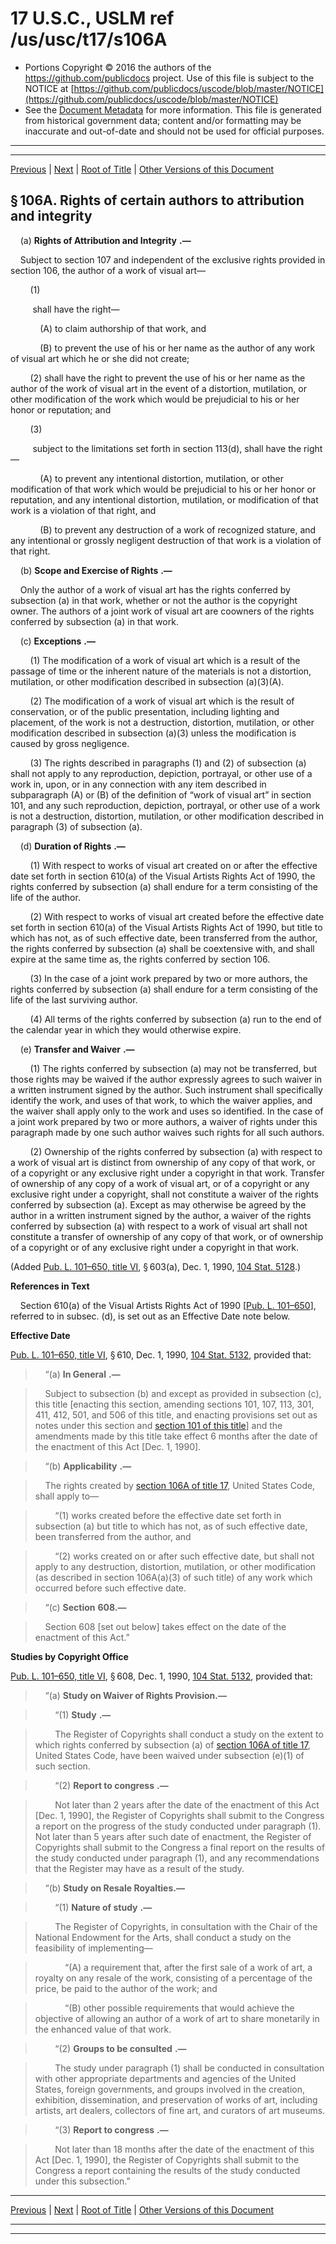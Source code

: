 ---
---

# 17 U.S.C., USLM ref /us/usc/t17/s106A

* Portions Copyright © 2016 the authors of the https://github.com/publicdocs project.
  Use of this file is subject to the NOTICE at [https://github.com/publicdocs/uscode/blob/master/NOTICE](https://github.com/publicdocs/uscode/blob/master/NOTICE)
* See the [Document Metadata](././../../../..//README.md) for more information.
  This file is generated from historical government data; content and/or formatting may be inaccurate and out-of-date and should not be used for official purposes.

----------
----------

[Previous](./../../../..//us/usc/t17/ch1/m__us_usc_t17_s106.md) | [Next](./../../../..//us/usc/t17/ch1/m__us_usc_t17_s107.md) | [Root of Title](./../../../../) | [Other Versions of this Document](https://publicdocs.github.io/go/links?ns=uslm&ref=%2Fus%2Fusc%2Ft17%2Fs106A)

## § 106A. Rights of certain authors to attribution and integrity

    (a)  __Rights of Attribution and Integrity__  __.—__ 

    Subject to section 107 and independent of the exclusive rights provided in section 106, the author of a work of visual art—

        (1)

         shall have the right—

            (A) to claim authorship of that work, and

            (B) to prevent the use of his or her name as the author of any work of visual art which he or she did not create;

        (2) shall have the right to prevent the use of his or her name as the author of the work of visual art in the event of a distortion, mutilation, or other modification of the work which would be prejudicial to his or her honor or reputation; and

        (3)

         subject to the limitations set forth in section 113(d), shall have the right—

            (A) to prevent any intentional distortion, mutilation, or other modification of that work which would be prejudicial to his or her honor or reputation, and any intentional distortion, mutilation, or modification of that work is a violation of that right, and

            (B) to prevent any destruction of a work of recognized stature, and any intentional or grossly negligent destruction of that work is a violation of that right.

    (b)  __Scope and Exercise of Rights__  __.—__ 

    Only the author of a work of visual art has the rights conferred by subsection (a) in that work, whether or not the author is the copyright owner. The authors of a joint work of visual art are coowners of the rights conferred by subsection (a) in that work.

    (c)  __Exceptions__  __.—__ 

        (1) The modification of a work of visual art which is a result of the passage of time or the inherent nature of the materials is not a distortion, mutilation, or other modification described in subsection (a)(3)(A).

        (2) The modification of a work of visual art which is the result of conservation, or of the public presentation, including lighting and placement, of the work is not a destruction, distortion, mutilation, or other modification described in subsection (a)(3) unless the modification is caused by gross negligence.

        (3) The rights described in paragraphs (1) and (2) of subsection (a) shall not apply to any reproduction, depiction, portrayal, or other use of a work in, upon, or in any connection with any item described in subparagraph (A) or (B) of the definition of “work of visual art” in section 101, and any such reproduction, depiction, portrayal, or other use of a work is not a destruction, distortion, mutilation, or other modification described in paragraph (3) of subsection (a).

    (d)  __Duration of Rights__  __.—__ 

        (1) With respect to works of visual art created on or after the effective date set forth in section 610(a) of the Visual Artists Rights Act of 1990, the rights conferred by subsection (a) shall endure for a term consisting of the life of the author.

        (2) With respect to works of visual art created before the effective date set forth in section 610(a) of the Visual Artists Rights Act of 1990, but title to which has not, as of such effective date, been transferred from the author, the rights conferred by subsection (a) shall be coextensive with, and shall expire at the same time as, the rights conferred by section 106.

        (3) In the case of a joint work prepared by two or more authors, the rights conferred by subsection (a) shall endure for a term consisting of the life of the last surviving author.

        (4) All terms of the rights conferred by subsection (a) run to the end of the calendar year in which they would otherwise expire.

    (e)  __Transfer and Waiver__  __.—__ 

        (1) The rights conferred by subsection (a) may not be transferred, but those rights may be waived if the author expressly agrees to such waiver in a written instrument signed by the author. Such instrument shall specifically identify the work, and uses of that work, to which the waiver applies, and the waiver shall apply only to the work and uses so identified. In the case of a joint work prepared by two or more authors, a waiver of rights under this paragraph made by one such author waives such rights for all such authors.

        (2) Ownership of the rights conferred by subsection (a) with respect to a work of visual art is distinct from ownership of any copy of that work, or of a copyright or any exclusive right under a copyright in that work. Transfer of ownership of any copy of a work of visual art, or of a copyright or any exclusive right under a copyright, shall not constitute a waiver of the rights conferred by subsection (a). Except as may otherwise be agreed by the author in a written instrument signed by the author, a waiver of the rights conferred by subsection (a) with respect to a work of visual art shall not constitute a transfer of ownership of any copy of that work, or of ownership of a copyright or of any exclusive right under a copyright in that work.

(Added [Pub. L. 101–650, title VI][/us/pl/101/650/tVI], § 603(a), Dec. 1, 1990, [104 Stat. 5128][/us/stat/104/5128].)

 __References in Text__ 

    Section 610(a) of the Visual Artists Rights Act of 1990 \[[Pub. L. 101–650][/us/pl/101/650]\], referred to in subsec. (d), is set out as an Effective Date note below.

 __Effective Date__ 

[Pub. L. 101–650, title VI][/us/pl/101/650/tVI], § 610, Dec. 1, 1990, [104 Stat. 5132][/us/stat/104/5132], provided that:

>     “(a)  __In General__  __.—__ 

>     Subject to subsection (b) and except as provided in subsection (c), this title \[enacting this section, amending sections 101, 107, 113, 301, 411, 412, 501, and 506 of this title, and enacting provisions set out as notes under this section and [section 101 of this title][/us/usc/t17/s101]\] and the amendments made by this title take effect 6 months after the date of the enactment of this Act \[Dec. 1, 1990\].

>     “(b)  __Applicability__  __.—__ 

>     The rights created by [section 106A of title 17][/us/usc/t17/s106A], United States Code, shall apply to—

>         “(1) works created before the effective date set forth in subsection (a) but title to which has not, as of such effective date, been transferred from the author, and

>         “(2) works created on or after such effective date, but shall not apply to any destruction, distortion, mutilation, or other modification (as described in section 106A(a)(3) of such title) of any work which occurred before such effective date.

>     “(c)  __Section__  __608.—__ 

>     Section 608 \[set out below\] takes effect on the date of the enactment of this Act.”

 __Studies by Copyright Office__ 

[Pub. L. 101–650, title VI][/us/pl/101/650/tVI], § 608, Dec. 1, 1990, [104 Stat. 5132][/us/stat/104/5132], provided that:

>     “(a) __Study on Waiver of Rights Provision.—__ 

>         “(1)  __Study__  __.—__ 

>         The Register of Copyrights shall conduct a study on the extent to which rights conferred by subsection (a) of [section 106A of title 17][/us/usc/t17/s106A], United States Code, have been waived under subsection (e)(1) of such section.

>         “(2)  __Report to congress__  __.—__ 

>         Not later than 2 years after the date of the enactment of this Act \[Dec. 1, 1990\], the Register of Copyrights shall submit to the Congress a report on the progress of the study conducted under paragraph (1). Not later than 5 years after such date of enactment, the Register of Copyrights shall submit to the Congress a final report on the results of the study conducted under paragraph (1), and any recommendations that the Register may have as a result of the study.

>     “(b) __Study on Resale Royalties.—__ 

>         “(1)  __Nature of study__  __.—__ 

>         The Register of Copyrights, in consultation with the Chair of the National Endowment for the Arts, shall conduct a study on the feasibility of implementing—

>             “(A) a requirement that, after the first sale of a work of art, a royalty on any resale of the work, consisting of a percentage of the price, be paid to the author of the work; and

>             “(B) other possible requirements that would achieve the objective of allowing an author of a work of art to share monetarily in the enhanced value of that work.

>         “(2)  __Groups to be consulted__  __.—__ 

>         The study under paragraph (1) shall be conducted in consultation with other appropriate departments and agencies of the United States, foreign governments, and groups involved in the creation, exhibition, dissemination, and preservation of works of art, including artists, art dealers, collectors of fine art, and curators of art museums.

>         “(3)  __Report to congress__  __.—__ 

>         Not later than 18 months after the date of the enactment of this Act \[Dec. 1, 1990\], the Register of Copyrights shall submit to the Congress a report containing the results of the study conducted under this subsection.”

----------

[Previous](./../../../..//us/usc/t17/ch1/m__us_usc_t17_s106.md) | [Next](./../../../..//us/usc/t17/ch1/m__us_usc_t17_s107.md) | [Root of Title](./../../../../) | [Other Versions of this Document](https://publicdocs.github.io/go/links?ns=uslm&ref=%2Fus%2Fusc%2Ft17%2Fs106A)

----------
----------

[/us/pl/101/650/tVI]: https://publicdocs.github.io/go/links?ns=uslm&ref=%2Fus%2Fpl%2F101%2F650%2FtVI
[/us/stat/104/5128]: https://publicdocs.github.io/go/links?ns=uslm&ref=%2Fus%2Fstat%2F104%2F5128
[/us/pl/101/650]: https://publicdocs.github.io/go/links?ns=uslm&ref=%2Fus%2Fpl%2F101%2F650
[/us/pl/101/650/tVI]: https://publicdocs.github.io/go/links?ns=uslm&ref=%2Fus%2Fpl%2F101%2F650%2FtVI
[/us/stat/104/5132]: https://publicdocs.github.io/go/links?ns=uslm&ref=%2Fus%2Fstat%2F104%2F5132
[/us/usc/t17/s101]: https://publicdocs.github.io/go/links?ns=uslm&ref=%2Fus%2Fusc%2Ft17%2Fs101
[/us/usc/t17/s106A]: https://publicdocs.github.io/go/links?ns=uslm&ref=%2Fus%2Fusc%2Ft17%2Fs106A
[/us/pl/101/650/tVI]: https://publicdocs.github.io/go/links?ns=uslm&ref=%2Fus%2Fpl%2F101%2F650%2FtVI
[/us/stat/104/5132]: https://publicdocs.github.io/go/links?ns=uslm&ref=%2Fus%2Fstat%2F104%2F5132
[/us/usc/t17/s106A]: https://publicdocs.github.io/go/links?ns=uslm&ref=%2Fus%2Fusc%2Ft17%2Fs106A


